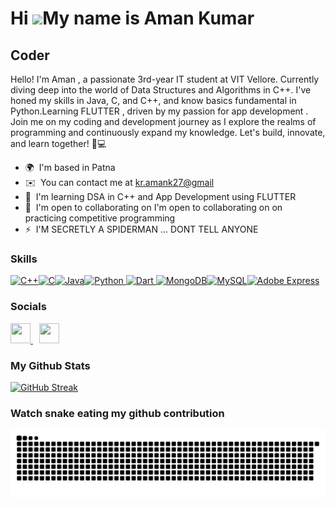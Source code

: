 Hi ![](https://user-images.githubusercontent.com/18350557/176309783-0785949b-9127-417c-8b55-ab5a4333674e.gif)My name is Aman Kumar
==================================================================================================================================

Coder
-----

Hello! I'm Aman , a passionate 3rd-year IT student at VIT Vellore. Currently diving deep into the world of Data Structures and Algorithms in C++. I've honed my skills in Java, C, and C++, and know basics fundamental in Python.Learning FLUTTER , driven by my passion for app development . Join me on my coding and development journey as I explore the realms of programming and continuously expand my knowledge. Let's build, innovate, and learn together! 🚀💻

*   🌍  I'm based in Patna
*   ✉️  You can contact me at [kr.amank27@gmail](mailto:kr.amank27@gmail)
*   🧠  I'm learning  DSA in C++ and App Development using FLUTTER
*   🤝  I'm open to collaborating on I'm open to collaborating on on practicing competitive programming
*   ⚡  I'M SECRETLY A SPIDERMAN ... DONT TELL ANYONE
### Skills 
<p align="left">
<a href="https://docs.microsoft.com/en-us/cpp/?view=msvc-170" target="_blank" rel="noreferrer"><img src="https://raw.githubusercontent.com/danielcranney/readme-generator/main/public/icons/skills/cplusplus-colored.svg" width="36" height="36" alt="C++" /></a><a href="https://docs.microsoft.com/en-us/cpp/?view=msvc-170" target="_blank" rel="noreferrer"><img src="https://raw.githubusercontent.com/danielcranney/readme-generator/main/public/icons/skills/c-colored.svg" width="36" height="36" alt="C" /></a><a href="https://www.oracle.com/java/" target="_blank" rel="noreferrer"><img src="https://raw.githubusercontent.com/danielcranney/readme-generator/main/public/icons/skills/java-colored.svg" width="36" height="36" alt="Java" /></a><a href="https://www.python.org/" target="_blank" rel="noreferrer"><img src="https://raw.githubusercontent.com/danielcranney/readme-generator/main/public/icons/skills/python-colored.svg" width="36" height="36" alt="Python" /></a><a href="https://dart.dev/" target="_blank" rel="noreferrer">
    <img src="https://raw.githubusercontent.com/danielcranney/readme-generator/main/public/icons/skills/dart-colored.svg" width="36" height="36" alt="Dart" />
  </a><a href="https://www.mongodb.com/" target="_blank" rel="noreferrer"><img src="https://raw.githubusercontent.com/danielcranney/readme-generator/main/public/icons/skills/mongodb-colored.svg" width="36" height="36" alt="MongoDB" /></a><a href="https://www.mysql.com/" target="_blank" rel="noreferrer"><img src="https://raw.githubusercontent.com/danielcranney/readme-generator/main/public/icons/skills/mysql-colored.svg" width="36" height="36" alt="MySQL" /></a><a href="https://www.adobe.com/express/" target="_blank" rel="noreferrer"><img src="https://www.adobe.com/express/icons/adobe-express-logo.svg" width="36" height="36" alt="Adobe Express" /></a>
                    </p>
                    
 ### Socials
                  
                  
  <p align="left">
                      <a href="https://www.github.com/rockaman7" target="_blank" rel="noreferrer">
                    <picture>
                    <source media="(prefers-color-scheme: dark)" srcset="https://raw.githubusercontent.com/danielcranney/readme-generator/main/public/icons/socials/github-dark.svg" />
                    <source media="(prefers-color-scheme: light)" srcset="https://raw.githubusercontent.com/danielcranney/readme-generator/main/public/icons/socials/github.svg" />
                    <img src="https://raw.githubusercontent.com/danielcranney/readme-generator/main/public/icons/socials/github.svg" width="32" height="32" />
                    </picture>

<a href="https://www.linkedin.com/in/kumaraman7" target="_blank" rel="noreferrer" style="margin-left: 10px;">
    <picture>
      <source media="(prefers-color-scheme: dark)" srcset="https://raw.githubusercontent.com/danielcranney/readme-generator/main/public/icons/socials/linkedin-dark.svg" />
      <source media="(prefers-color-scheme: light)" srcset="https://raw.githubusercontent.com/danielcranney/readme-generator/main/public/icons/socials/linkedin.svg" />
      <img src="https://raw.githubusercontent.com/danielcranney/readme-generator/main/public/icons/socials/linkedin.svg" width="32" height="32" />
    </picture>
  </a>
</p>

### My Github Stats

[![GitHub Streak](https://github-readme-streak-stats.herokuapp.com?user=rockaman7&theme=dark&hide_border=true)](https://git.io/streak-stats)

 ### Watch snake eating my github contribution
                        
![snake gif](https://github.com/rockaman7/rockaman7/blob/output/github-contribution-grid-snake.svg)


